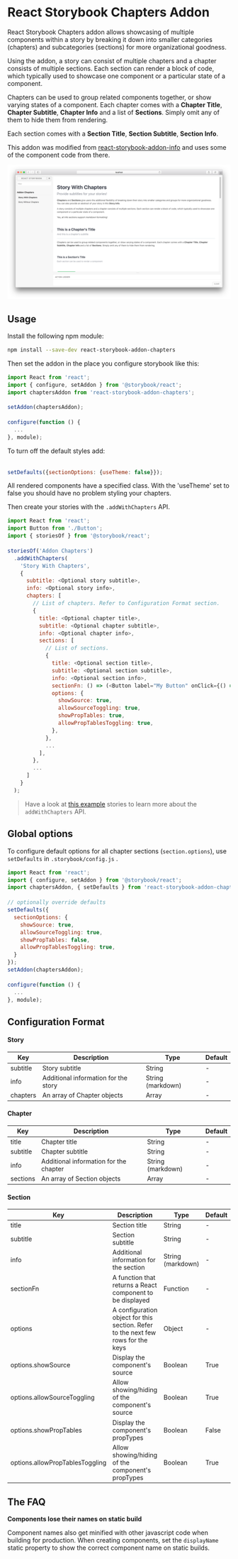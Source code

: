 # React Storybook Chapters Addon

React Storybook Chapters addon allows showcasing of multiple components within a story by breaking it down into smaller categories (chapters) and subcategories (sections) for more organizational goodness.

Using the addon, a story can consist of multiple chapters and a chapter consists of multiple sections. Each section can render a block of code,
which typically used to showcase one component or a particular state of a component.

Chapters can be used to group related components together, or show varying states of a component.
Each chapter comes with a **Chapter Title**, **Chapter Subtitle**, **Chapter Info** and a list of **Sections**.
Simply omit any of them to hide them from rendering.

Each section comes with a **Section Title**, **Section Subtitle**, **Section Info**.

This addon was modified from [react-storybook-addon-info](https://github.com/storybooks/react-storybook-addon-info) and uses some of the component code from there.

![React Storybook Screenshot](docs/home-screenshot.png)

## Usage

Install the following npm module:

```sh
npm install --save-dev react-storybook-addon-chapters
```

Then set the addon in the place you configure storybook like this:

```js
import React from 'react';
import { configure, setAddon } from '@storybook/react';
import chaptersAddon from 'react-storybook-addon-chapters';

setAddon(chaptersAddon);

configure(function () {
  ...
}, module);
```
To turn off the default styles add:
```js

setDefaults({sectionOptions: {useTheme: false}});

```

All rendered components have a specified class.  With the 'useTheme' set to false you should have no problem styling your chapters.


Then create your stories with the `.addWithChapters` API.

```js
import React from 'react';
import Button from './Button';
import { storiesOf } from '@storybook/react';

storiesOf('Addon Chapters')
  .addWithChapters(
    'Story With Chapters',
    {
      subtitle: <Optional story subtitle>,
      info: <Optional story info>,
      chapters: [
        // List of chapters. Refer to Configuration Format section.
        {
          title: <Optional chapter title>,
          subtitle: <Optional chapter subtitle>,
          info: <Optional chapter info>,
          sections: [
            // List of sections.
            {
              title: <Optional section title>,
              subtitle: <Optional section subtitle>,
              info: <Optional section info>,
              sectionFn: () => (<Button label="My Button" onClick={() => { alert('Hello World!'); }/>),
              options: {
                showSource: true,
                allowSourceToggling: true,
                showPropTables: true,
                allowPropTablesToggling: true,
              },
            },
            ...
          ],
        },
        ...
      ]
    }
  );
```

> Have a look at [this example](example/story.js) stories to learn more about the `addWithChapters` API.

## Global options

To configure default options for all chapter sections (`section.options`), use `setDefaults` in `.storybook/config.js`	. 

```js
import React from 'react';
import { configure, setAddon } from '@storybook/react';
import chaptersAddon, { setDefaults } from 'react-storybook-addon-chapters';

// optionally override defaults
setDefaults({
  sectionOptions: {
    showSource: true,
    allowSourceToggling: true,
    showPropTables: false,
    allowPropTablesToggling: true,
  }
});
setAddon(chaptersAddon);

configure(function () {
  ...
}, module);
```

## Configuration Format

#### Story

| Key | Description |  Type | Default |
|-|-|-|-|
| subtitle | Story subtitle | String | - |
| info | Additional information for the story | String (markdown) | - |
| chapters | An array of Chapter objects | Array<Chapter> | - |

#### Chapter

| Key | Description |  Type | Default |
|-|-|-|-|
| title | Chapter title | String | - |
| subtitle | Chapter subtitle | String | - |
| info | Additional information for the chapter | String (markdown) | - |
| sections | An array of Section objects | Array<Section> | - |

#### Section

| Key | Description |  Type | Default |
|-|-|-|-|
| title | Section title | String | - |
| subtitle | Section subtitle | String | - |
| info | Additional information for the section | String (markdown) | - |
| sectionFn | A function that returns a React component to be displayed | Function | - |
| options | A configuration object for this section. Refer to the next few rows for the keys | Object | - |
| options.showSource | Display the component's source | Boolean | True |
| options.allowSourceToggling | Allow showing/hiding of the component's source | Boolean | True |
| options.showPropTables | Display the component's propTypes | Boolean | False |
| options.allowPropTablesToggling | Allow showing/hiding of the component's propTypes | Boolean | True |

## The FAQ

**Components lose their names on static build**

Component names also get minified with other javascript code when building for production. When creating components, set the `displayName` static property to show the correct component name on static builds.
